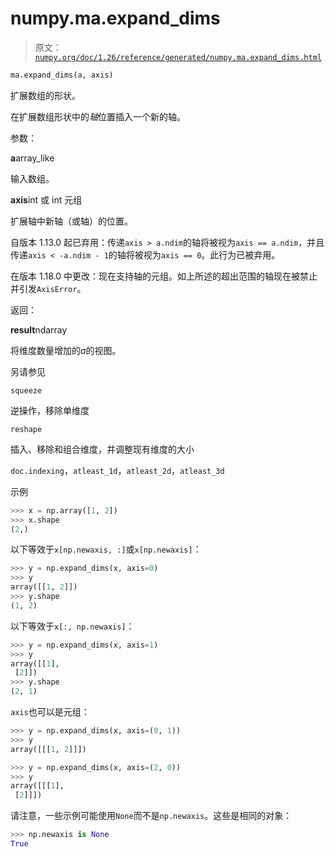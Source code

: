 # numpy.ma.expand_dims

> 原文：[`numpy.org/doc/1.26/reference/generated/numpy.ma.expand_dims.html`](https://numpy.org/doc/1.26/reference/generated/numpy.ma.expand_dims.html)

```py
ma.expand_dims(a, axis)
```

扩展数组的形状。

在扩展数组形状中的*轴*位置插入一个新的轴。

参数：

**a**array_like

输入数组。

**axis**int 或 int 元组

扩展轴中新轴（或轴）的位置。

自版本 1.13.0 起已弃用：传递`axis > a.ndim`的轴将被视为`axis == a.ndim`，并且传递`axis < -a.ndim - 1`的轴将被视为`axis == 0`。此行为已被弃用。

在版本 1.18.0 中更改：现在支持轴的元组。如上所述的超出范围的轴现在被禁止并引发`AxisError`。

返回：

**result**ndarray

将维度数量增加的*a*的视图。

另请参见

`squeeze`

逆操作，移除单维度

`reshape`

插入、移除和组合维度，并调整现有维度的大小

`doc.indexing`，`atleast_1d`，`atleast_2d`，`atleast_3d`

示例

```py
>>> x = np.array([1, 2])
>>> x.shape
(2,) 
```

以下等效于`x[np.newaxis, :]`或`x[np.newaxis]`：

```py
>>> y = np.expand_dims(x, axis=0)
>>> y
array([[1, 2]])
>>> y.shape
(1, 2) 
```

以下等效于`x[:, np.newaxis]`：

```py
>>> y = np.expand_dims(x, axis=1)
>>> y
array([[1],
 [2]])
>>> y.shape
(2, 1) 
```

`axis`也可以是元组：

```py
>>> y = np.expand_dims(x, axis=(0, 1))
>>> y
array([[[1, 2]]]) 
```

```py
>>> y = np.expand_dims(x, axis=(2, 0))
>>> y
array([[[1],
 [2]]]) 
```

请注意，一些示例可能使用`None`而不是`np.newaxis`。这些是相同的对象：

```py
>>> np.newaxis is None
True 
```

